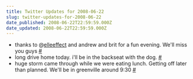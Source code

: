 ```yaml
---
title: Twitter Updates for 2008-06-22
slug: twitter-updates-for-2008-06-22
date_published: 2008-06-22T22:59:59.000Z
date_updated: 2008-06-22T22:59:59.000Z
---
```


- thanks to @[elleeffect](http://twitter.com/elleeffect) and andrew and brit for a fun evening. We'll miss you guys [#](http://twitter.com/joelgoodman/statuses/840675892)
- long drive home today. i'll be in the backseat with the dog. [#](http://twitter.com/joelgoodman/statuses/840957442)
- huge storm came through while we were eating lunch. Getting off later than planned. We'll be in greenville around 9:30 [#](http://twitter.com/joelgoodman/statuses/841074833)
